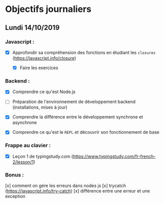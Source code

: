 # Objectifs journaliers

## Lundi 14/10/2019

### Javascript : 

* [x] Approfondir sa compréhension des fonctions en étudiant les `closures` (https://javascript.info/closure)
  * [x] Faire les exercices


### Backend : 

* [x] Comprendre ce qu'est Node.js
* [ ] Préparation de l'environnement de développement backend (installations, mises à jour)
* [x] Comprendre la différence entre le développement synchrone et asynchrone
* [x] Comprendre ce qu'est le `REPL` et découvrir son fonctionnement de base


### Frappe au clavier :

* [x] Leçon 1 de typingstudy.com (https://www.typingstudy.com/fr-french-2/lesson/1)

### Bonus : 

[x] comment on gére les erreurs dans nodes js 
[x] trycatch (https://javascript.info/try-catch)
[x] différence entre une erreur et une exception 
